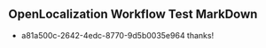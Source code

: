 ## OpenLocalization Workflow Test MarkDown
* a81a500c-2642-4edc-8770-9d5b0035e964 thanks!

<!--HONumber=Aug16_HO4-->


